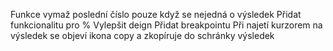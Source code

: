 Funkce vymaž poslední číslo pouze když se nejedná o výsledek
Přidat funkcionalitu pro %
Vylepšit deign
Přidat breakpointu
Při najetí kurzorem na výsledek se objeví ikona copy a zkopíruje do schránky výsledek

